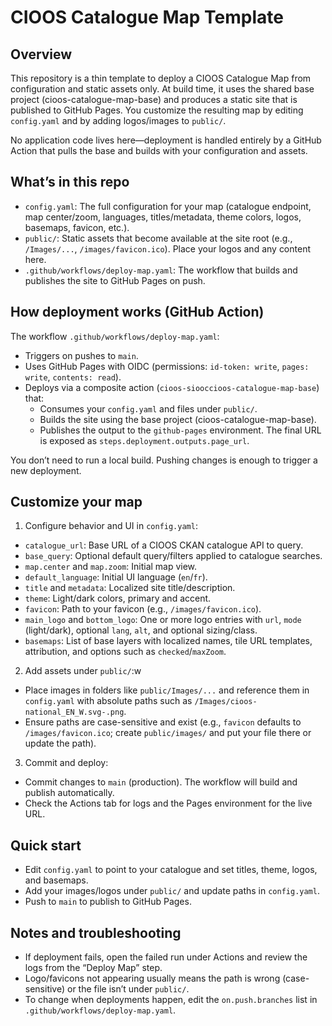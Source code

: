 # CIOOS Catalogue Map Template

## Overview

This repository is a thin template to deploy a CIOOS Catalogue Map from configuration and static assets only. At build time, it uses the shared base project (cioos-catalogue-map-base) and produces a static site that is published to GitHub Pages. You customize the resulting map by editing `config.yaml` and by adding logos/images to `public/`.

No application code lives here—deployment is handled entirely by a GitHub Action that pulls the base and builds with your configuration and assets.

## What’s in this repo

- `config.yaml`: The full configuration for your map (catalogue endpoint, map center/zoom, languages, titles/metadata, theme colors, logos, basemaps, favicon, etc.).
- `public/`: Static assets that become available at the site root (e.g., `/Images/...`, `/images/favicon.ico`). Place your logos and any content here.
- `.github/workflows/deploy-map.yaml`: The workflow that builds and publishes the site to GitHub Pages on push.

## How deployment works (GitHub Action)

The workflow `.github/workflows/deploy-map.yaml`:

- Triggers on pushes to `main`.
- Uses GitHub Pages with OIDC (permissions: `id-token: write`, `pages: write`, `contents: read`).
- Deploys via a composite action (`cioos-siooccioos-catalogue-map-base`) that:
	- Consumes your `config.yaml` and files under `public/`.
	- Builds the site using the base project (cioos-catalogue-map-base).
	- Publishes the output to the `github-pages` environment. The final URL is exposed as `steps.deployment.outputs.page_url`.

You don’t need to run a local build. Pushing changes is enough to trigger a new deployment.

## Customize your map

1) Configure behavior and UI in `config.yaml`:

- `catalogue_url`: Base URL of a CIOOS CKAN catalogue API to query.
- `base_query`: Optional default query/filters applied to catalogue searches.
- `map.center` and `map.zoom`: Initial map view.
- `default_language`: Initial UI language (`en`/`fr`).
- `title` and `metadata`: Localized site title/description.
- `theme`: Light/dark colors, primary and accent.
- `favicon`: Path to your favicon (e.g., `/images/favicon.ico`).
- `main_logo` and `bottom_logo`: One or more logo entries with `url`, `mode` (light/dark), optional `lang`, `alt`, and optional sizing/class.
- `basemaps`: List of base layers with localized names, tile URL templates, attribution, and options such as `checked`/`maxZoom`.

2) Add assets under `public/`:w

- Place images in folders like `public/Images/...` and reference them in `config.yaml` with absolute paths such as `/Images/cioos-national_EN_W.svg-.png`.
- Ensure paths are case-sensitive and exist (e.g., `favicon` defaults to `/images/favicon.ico`; create `public/images/` and put your file there or update the path).

3) Commit and deploy:

- Commit changes to `main` (production). The workflow will build and publish automatically.
- Check the Actions tab for logs and the Pages environment for the live URL.

## Quick start

- Edit `config.yaml` to point to your catalogue and set titles, theme, logos, and basemaps.
- Add your images/logos under `public/` and update paths in `config.yaml`.
- Push to `main` to publish to GitHub Pages.

## Notes and troubleshooting

- If deployment fails, open the failed run under Actions and review the logs from the “Deploy Map” step.
- Logo/favicons not appearing usually means the path is wrong (case-sensitive) or the file isn’t under `public/`.
- To change when deployments happen, edit the `on.push.branches` list in `.github/workflows/deploy-map.yaml`.
